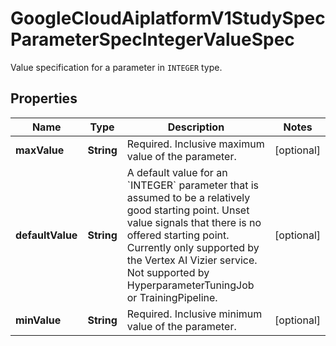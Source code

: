 

# GoogleCloudAiplatformV1StudySpecParameterSpecIntegerValueSpec

Value specification for a parameter in `INTEGER` type.

## Properties

| Name | Type | Description | Notes |
|------------ | ------------- | ------------- | -------------|
|**maxValue** | **String** | Required. Inclusive maximum value of the parameter. |  [optional] |
|**defaultValue** | **String** | A default value for an &#x60;INTEGER&#x60; parameter that is assumed to be a relatively good starting point. Unset value signals that there is no offered starting point. Currently only supported by the Vertex AI Vizier service. Not supported by HyperparameterTuningJob or TrainingPipeline. |  [optional] |
|**minValue** | **String** | Required. Inclusive minimum value of the parameter. |  [optional] |



